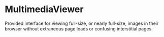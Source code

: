 # MultimediaViewer

Provided interface for viewing full-size, or nearly full-size, images in their browser without extraneous page loads or confusing interstitial pages.
